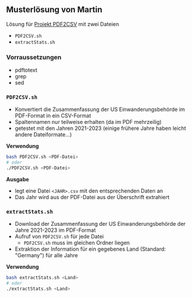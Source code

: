## Musterlösung von Martin

Lösung für [Projekt PDF2CSV](../../PDF2CSV) mit zwei Dateien

- `PDF2CSV.sh`
- `extractStats.sh`

### Vorraussetzungen

-   pdftotext
-   grep
-   sed

### `PDF2CSV.sh`

-   Konvertiert die Zusammenfassung der US Einwanderungsbehörde im PDF-Format in ein CSV-Format
-   Spaltennamen nur teilweise erhalten (da im PDF mehrzeilig)
-   getestet mit den Jahren 2021-2023 (einige frühere Jahre haben leicht andere Dateiformate...)

**Verwendung**

```sh
bash PDF2CSV.sh <PDF-Datei>
# oder
./PDF2CSV.sh <PDF-Datei>
```

**Ausgabe**

-   legt eine Datei `<JAHR>.csv` mit den entsprechenden Daten an
-   Das Jahr wird aus der PDF-Datei aus der Überschrift extrahiert


### `extractStats.sh`

- Download der Zusammenfassung der US Einwanderungsbehörde der Jahre 2021-2023 im PDF-Format
- Aufruf von `PDF2CSV.sh` für jede Datei
  - `PDF2CSV.sh` muss im gleichen Ordner liegen
- Extraktion der Information für ein gegebenes Land (Standard: "Germany") für alle Jahre

**Verwendung**

```sh
bash extractStats.sh <Land>
# oder
./extractStats.sh <Land>
```
